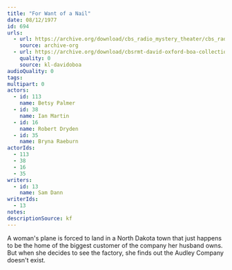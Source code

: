 ```yaml
---
title: "For Want of a Nail"
date: 08/12/1977
id: 694
urls: 
  - url: https://archive.org/download/cbs_radio_mystery_theater/cbs_radio_mystery_theater-0651-0700.zip/cbs_radio_mystery_theater-0651-0700%2Fcbsrmt_0694_for_want_of_a_nail.mp3
    source: archive-org
  - url: https://archive.org/download/cbsrmt-david-oxford-boa-collection/CBSRMT-770812-0694-For-Want-of-a-Nail-(128-48)_WBBM-JE-{BoA}.mp3
    quality: 0
    source: kl-davidoboa
audioQuality: 0
tags: 
multipart: 0
actors:  
  - id: 113
    name: Betsy Palmer  
  - id: 38
    name: Ian Martin  
  - id: 16
    name: Robert Dryden  
  - id: 35
    name: Bryna Raeburn
actorIds:  
  - 113  
  - 38  
  - 16  
  - 35
writers:  
  - id: 13
    name: Sam Dann
writerIds:  
  - 13
notes: 
descriptionSource: kf
---
```

A woman's plane is forced to land in a North Dakota town that just happens to be the home of the biggest customer of the company her husband owns. But when she decides to see the factory, she finds out the Audley Company doesn't exist.